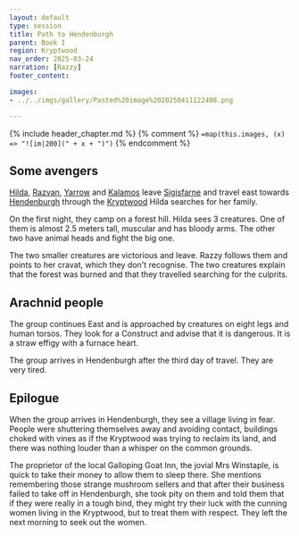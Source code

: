 ```yaml
---
layout: default
type: session
title: Path to Hendenburgh 
parent: Book I
region: Kryptwood 
nav_order: 2025-03-24
narration: [Razzy]
footer_content: 

images:
- ../../imgs/gallery/Pasted%20image%2020250411122408.png

---
```


{% include header_chapter.md %}
{% comment %}
`=map(this.images, (x) => "![im|200](" + x + ")")`
{% endcomment %}

## Some avengers

[Hilda](directory/Sigisfarne/Hilda.md), [Razvan](directory/Sigisfarne/Razvan.md), [Yarrow](directory/Sigisfarne/Yarrow.md) and [Kalamos](directory/Sigisfarne/Kalamos.md) leave [Sigisfarne](directory/Sigisfarne/index.md) and travel east towards [Hendenburgh](directory/Kryptwood/Hendenburgh.md) through the [Kryptwood](directory/Kryptwood/index.md)
Hilda searches for her family.

On the first night, they camp on a forest hill.
Hilda sees 3 creatures.
One of them is almost 2.5 meters tall, muscular and has bloody arms.
The other two have animal heads and fight the big one.

The two smaller creatures are victorious and leave.
Razzy follows them and points to her cravat, which they don't recognise.
The two creatures explain that the forest was burned and that they travelled searching for the culprits.

## Arachnid people

The group continues East and is approached by creatures on eight legs and human torsos.
They look for a Construct and advise that it is dangerous.
It is a straw effigy with a furnace heart.

The group arrives in Hendenburgh after the third day of travel.
They are very tired.

## Epilogue 

When the group arrives in Hendenburgh, they see a village living in fear.
People were shuttering themselves away and avoiding contact, buildings choked with vines as if the Kryptwood was trying to reclaim its land, and there was nothing louder than a whisper on the common grounds.

The proprietor of the local Galloping Goat Inn, the jovial Mrs Winstaple, is quick to take their money to allow them to sleep there.
She mentions remembering those strange mushroom sellers and that after their business failed to take off in Hendenburgh, she took pity on them and told them that if they were really in a tough bind, they might try their luck with the cunning women living in the Kryptwood, but to treat them with respect.
They left the next morning to seek out the women.